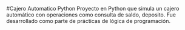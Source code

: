 #Cajero Automatico Python
Proyecto en Python que simula un cajero automático con operaciones como  consulta de saldo, deposito. Fue desarrollado como parte de prácticas de lógica de programación.
